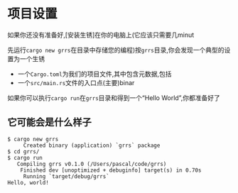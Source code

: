 # 项目设置

如果你还没有准备好,[安装生锈]在你的电脑上(它应该只需要几minut

[install rust]: https://www.rust-lang.org/tools/install

先运行`cargo new grrs`在目录中存储您的编程)按`grrs`目录,你会发现一个典型的设置为一个生锈

-   一个`Cargo.toml`为我们的项目文件,其中包含元数据,包括
-   一个`src/main.rs`文件的入口点(主要)binar

如果你可以执行`cargo run`在`grrs`目录和得到一个“Hello World”,你都准备好了

## 它可能会是什么样子

```console
$ cargo new grrs
     Created binary (application) `grrs` package
$ cd grrs/
$ cargo run
   Compiling grrs v0.1.0 (/Users/pascal/code/grrs)
    Finished dev [unoptimized + debuginfo] target(s) in 0.70s
     Running `target/debug/grrs`
Hello, world!
```
